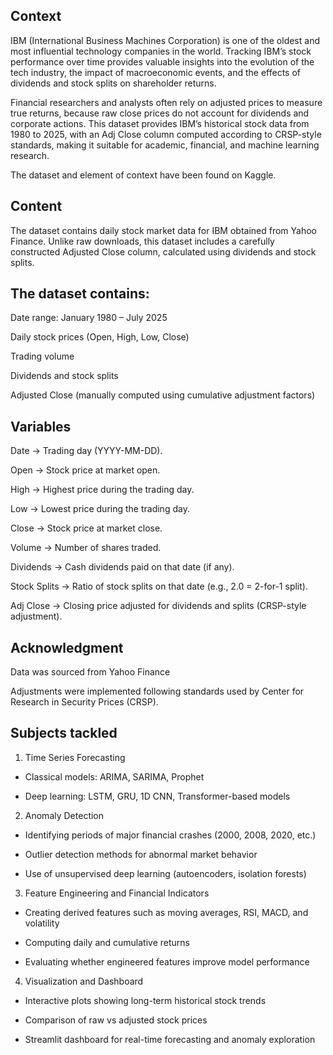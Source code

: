 ## Context
IBM (International Business Machines Corporation) is one of the oldest and most influential technology companies in the world. Tracking IBM’s stock performance over time provides valuable insights into the evolution of the tech industry, the impact of macroeconomic events, and the effects of dividends and stock splits on shareholder returns.

Financial researchers and analysts often rely on adjusted prices to measure true returns, because raw close prices do not account for dividends and corporate actions. This dataset provides IBM’s historical stock data from 1980 to 2025, with an Adj Close column computed according to CRSP-style standards, making it suitable for academic, financial, and machine learning research.

The dataset and element of context have been found on Kaggle.

## Content
The dataset contains daily stock market data for IBM obtained from Yahoo Finance. Unlike raw downloads, this dataset includes a carefully constructed Adjusted Close column, calculated using dividends and stock splits.

## The dataset contains:

Date range: January 1980 – July 2025

Daily stock prices (Open, High, Low, Close)

Trading volume

Dividends and stock splits

Adjusted Close (manually computed using cumulative adjustment factors)

## Variables
Date → Trading day (YYYY-MM-DD).

Open → Stock price at market open.

High → Highest price during the trading day.

Low → Lowest price during the trading day.

Close → Stock price at market close.

Volume → Number of shares traded.

Dividends → Cash dividends paid on that date (if any).

Stock Splits → Ratio of stock splits on that date (e.g., 2.0 = 2-for-1 split).

Adj Close → Closing price adjusted for dividends and splits (CRSP-style adjustment).

## Acknowledgment
Data was sourced from Yahoo Finance

Adjustments were implemented following standards used by Center for Research in Security Prices (CRSP).

## Subjects tackled

1. Time Series Forecasting

- Classical models: ARIMA, SARIMA, Prophet

- Deep learning: LSTM, GRU, 1D CNN, Transformer-based models

2. Anomaly Detection

- Identifying periods of major financial crashes (2000, 2008, 2020, etc.)

- Outlier detection methods for abnormal market behavior

- Use of unsupervised deep learning (autoencoders, isolation forests)

3. Feature Engineering and Financial Indicators

- Creating derived features such as moving averages, RSI, MACD, and volatility

- Computing daily and cumulative returns

- Evaluating whether engineered features improve model performance

4. Visualization and Dashboard

- Interactive plots showing long-term historical stock trends

- Comparison of raw vs adjusted stock prices

- Streamlit dashboard for real-time forecasting and anomaly exploration